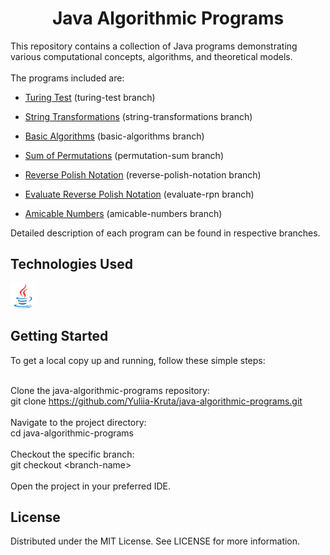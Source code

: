 <h1 align="center">Java Algorithmic Programs</h1>
This repository contains a collection of Java programs demonstrating various computational concepts, algorithms, and theoretical models.
<br/><br/>
The programs included are:
<br/>

- [Turing Test](https://github.com/Yuliia-Kruta/java-algorithmic-programs/tree/turing-test) (turing-test branch)

- [String Transformations](https://github.com/Yuliia-Kruta/java-algorithmic-programs/tree/string-transformations) (string-transformations branch)

- [Basic Algorithms](https://github.com/Yuliia-Kruta/java-algorithmic-programs/tree/basic-algorithms) (basic-algorithms branch)

- [Sum of Permutations](https://github.com/Yuliia-Kruta/java-algorithmic-programs/tree/permutation-sum) (permutation-sum branch)

- [Reverse Polish Notation](https://github.com/Yuliia-Kruta/java-algorithmic-programs/tree/reverse-polish-notation) (reverse-polish-notation branch)

- [Evaluate Reverse Polish Notation](https://github.com/Yuliia-Kruta/java-algorithmic-programs/tree/evaluate-rpn) (evaluate-rpn branch)

- [Amicable Numbers](https://github.com/Yuliia-Kruta/java-algorithmic-programs/tree/amicable-numbers) (amicable-numbers branch)

Detailed description of each program can be found in respective branches.

<h2>Technologies Used</h2>
<a href="https://www.java.com" target="_blank" rel="noreferrer"> <img src="https://raw.githubusercontent.com/devicons/devicon/master/icons/java/java-original.svg" alt="java" width="40" height="40"/> </a>

<h2>Getting Started</h2>
To get a local copy up and running, follow these simple steps:
<br/><br/>

Clone the java-algorithmic-programs repository:<br/>
git clone https://github.com/Yuliia-Kruta/java-algorithmic-programs.git<br/><br/>
Navigate to the project directory:<br/>
cd java-algorithmic-programs<br/><br/>
Checkout the specific branch:<br/>
git checkout \<branch-name\><br/><br/>
Open the project in your preferred IDE.

<h2>License</h2>
Distributed under the MIT License. See LICENSE for more information.
